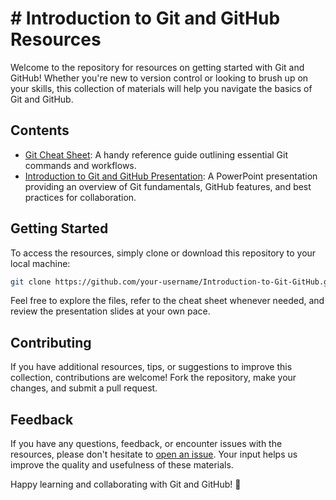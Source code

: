 # # Introduction to Git and GitHub Resources

Welcome to the repository for resources on getting started with Git and GitHub! Whether you're new to version control or looking to brush up on your skills, this collection of materials will help you navigate the basics of Git and GitHub.

## Contents

- [Git Cheat Sheet](git-cheat-sheet-education.pdf): A handy reference guide outlining essential Git commands and workflows.
- [Introduction to Git and GitHub Presentation](Intro_to_Git_GitHub.pptx): A PowerPoint presentation providing an overview of Git fundamentals, GitHub features, and best practices for collaboration.

## Getting Started

To access the resources, simply clone or download this repository to your local machine:

```bash
git clone https://github.com/your-username/Introduction-to-Git-GitHub.git
```

Feel free to explore the files, refer to the cheat sheet whenever needed, and review the presentation slides at your own pace.

## Contributing

If you have additional resources, tips, or suggestions to improve this collection, contributions are welcome! Fork the repository, make your changes, and submit a pull request.

## Feedback

If you have any questions, feedback, or encounter issues with the resources, please don't hesitate to [open an issue](https://github.com/CodingClubSvit/Introduction-to-Git-GitHub). Your input helps us improve the quality and usefulness of these materials.

Happy learning and collaborating with Git and GitHub! 🚀